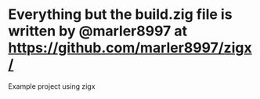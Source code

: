 # Everything but the build.zig file is written by @marler8997 at https://github.com/marler8997/zigx/

Example project using zigx
